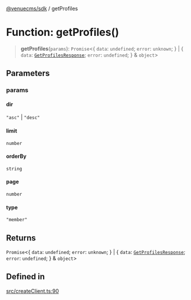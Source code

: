 [@venuecms/sdk](../wiki/Home) / getProfiles

# Function: getProfiles()

> **getProfiles**(`params`): `Promise`\<\{ `data`: `undefined`; `error`: `unknown`; \} \| \{ `data`: [`GetProfilesResponse`](../wiki/TypeAlias.GetProfilesResponse); `error`: `undefined`; \} & `object`\>

## Parameters

### params

#### dir

`"asc"` \| `"desc"`

#### limit

`number`

#### orderBy

`string`

#### page

`number`

#### type

`"member"`

## Returns

`Promise`\<\{ `data`: `undefined`; `error`: `unknown`; \} \| \{ `data`: [`GetProfilesResponse`](../wiki/TypeAlias.GetProfilesResponse); `error`: `undefined`; \} & `object`\>

## Defined in

[src/createClient.ts:90](https://github.com/venuecms/sdk/blob/237fa033828e8f78d40380a5c39f6cf5abc00484/src/createClient.ts#L90)
